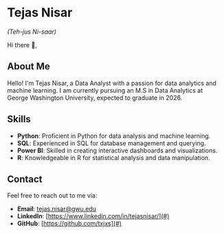 


# Tejas Nisar
_(Teh-jus Ni-saar)_

Hi there 👋,  



## About Me

Hello! I'm Tejas Nisar, a Data Analyst with a passion for data analytics and machine learning. I am currently pursuing an M.S in Data Analytics at George Washington University, expected to graduate in 2026.


## Skills

- **Python**: Proficient in Python for data analysis and machine learning.
- **SQL**: Experienced in SQL for database management and querying.
- **Power BI**: Skilled in creating interactive dashboards and visualizations.
- **R**: Knowledgeable in R for statistical analysis and data manipulation.

## Contact

Feel free to reach out to me via:

- **Email**: tejas.nisar@gwu.edu
- **LinkedIn**: [https://www.linkedin.com/in/tejasnisar/](#)
- **GitHub**: [https://github.com/txjxs](#)


